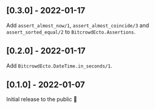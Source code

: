 <!-- SPDX-License-Identifier: Apache-2.0 -->

## [0.3.0] - 2022-01-17

Add `assert_almost_now/1`, `assert_almost_coincide/3` and `assert_sorted_equal/2` to `BitcrowdEcto.Assertions`.

## [0.2.0] - 2022-01-17

Add `BitcrowdEcto.DateTime.in_seconds/1`.

## [0.1.0] - 2022-01-07

Initial release to the public 🎉
